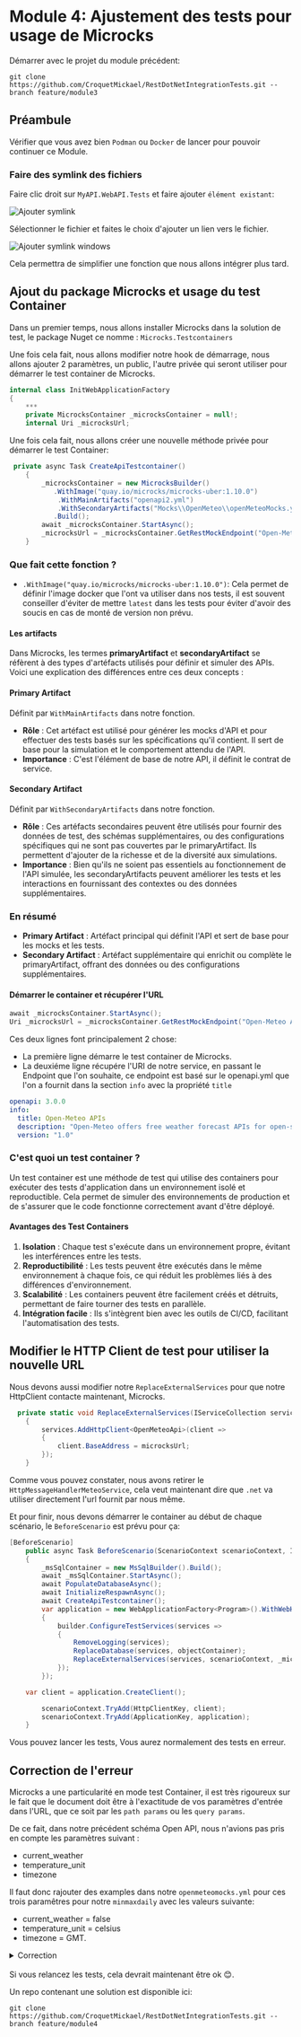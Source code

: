 # Module 4: Ajustement des tests pour usage de Microcks

Démarrer avec le projet du module précédent:

```
git clone https://github.com/CroquetMickael/RestDotNetIntegrationTests.git --branch feature/module3
```

## Préambule

Vérifier que vous avez bien `Podman` ou `Docker` de lancer pour pouvoir continuer ce Module.

### Faire des symlink des fichiers

Faire clic droit sur `MyAPI.WebAPI.Tests` et faire ajouter `élément existant`:

![Ajouter symlink](./img/symlinkadd.png)

Sélectionner le fichier et faites le choix d'ajouter un lien vers le fichier.

![Ajouter symlink windows](./img/symlinkaddwindows.png)

Cela permettra de simplifier une fonction que nous allons intégrer plus tard.

## Ajout du package Microcks et usage du test Container

Dans un premier temps, nous allons installer Microcks dans la solution de test, le package Nuget ce nomme : `Microcks.Testcontainers`

Une fois cela fait, nous allons modifier notre hook de démarrage, nous allons ajouter 2 paramètres, un public, l'autre privée qui seront utiliser pour démarrer le test container de Microcks.

```cs
internal class InitWebApplicationFactory
{
    ***
    private MicrocksContainer _microcksContainer = null!;
    internal Uri _microcksUrl;
```

Une fois cela fait, nous allons créer une nouvelle méthode privée pour démarrer le test Container:

```cs
 private async Task CreateApiTestcontainer()
    {
        _microcksContainer = new MicrocksBuilder()
           .WithImage("quay.io/microcks/microcks-uber:1.10.0")
            .WithMainArtifacts("openapi2.yml")
            .WithSecondaryArtifacts("Mocks\\OpenMeteo\\openMeteoMocks.yml")
           .Build();
        await _microcksContainer.StartAsync();
        _microcksUrl = _microcksContainer.GetRestMockEndpoint("Open-Meteo APIs", "1.0/v1");
    }
```

### Que fait cette fonction ?

- `.WithImage("quay.io/microcks/microcks-uber:1.10.0")`: Cela permet de définir l'image docker que l'ont va utiliser dans nos tests, il est souvent conseiller d'éviter de mettre `latest` dans les tests pour éviter d'avoir des soucis en cas de monté de version non prévu.

#### Les artifacts

Dans Microcks, les termes **primaryArtifact** et **secondaryArtifact** se réfèrent à des types d'artéfacts utilisés pour définir et simuler des APIs. Voici une explication des différences entre ces deux concepts :

#### Primary Artifact

Définit par `WithMainArtifacts` dans notre fonction.

- **Rôle** : Cet artéfact est utilisé pour générer les mocks d'API et pour effectuer des tests basés sur les spécifications qu'il contient. Il sert de base pour la simulation et le comportement attendu de l'API.
- **Importance** : C'est l'élément de base de notre API, il définit le contrat de service.

#### Secondary Artifact

Définit par `WithSecondaryArtifacts` dans notre fonction.

- **Rôle** : Ces artéfacts secondaires peuvent être utilisés pour fournir des données de test, des schémas supplémentaires, ou des configurations spécifiques qui ne sont pas couvertes par le primaryArtifact. Ils permettent d'ajouter de la richesse et de la diversité aux simulations.
- **Importance** : Bien qu'ils ne soient pas essentiels au fonctionnement de l'API simulée, les secondaryArtifacts peuvent améliorer les tests et les interactions en fournissant des contextes ou des données supplémentaires.

### En résumé

- **Primary Artifact** : Artéfact principal qui définit l'API et sert de base pour les mocks et les tests.
- **Secondary Artifact** : Artéfact supplémentaire qui enrichit ou complète le primaryArtifact, offrant des données ou des configurations supplémentaires.

#### Démarrer le container et récupérer l'URL

```cs
await _microcksContainer.StartAsync();
Uri _microcksUrl = _microcksContainer.GetRestMockEndpoint("Open-Meteo APIs", "1.0/v1");
```

Ces deux lignes font principalement 2 chose:

- La première ligne démarre le test container de Microcks.
- La deuxiéme ligne récupére l'URI de notre service, en passant le Endpoint que l'on souhaite, ce endpoint est basé sur le openapi.yml que l'on a fournit dans la section `info` avec la propriété `title`

```yml
openapi: 3.0.0
info:
  title: Open-Meteo APIs
  description: "Open-Meteo offers free weather forecast APIs for open-source developers and non-commercial use. No API key is required."
  version: "1.0"
```

### C'est quoi un test container ?

Un test container est une méthode de test qui utilise des containers pour exécuter des tests d'application dans un environnement isolé et reproductible. Cela permet de simuler des environnements de production et de s'assurer que le code fonctionne correctement avant d'être déployé.

#### Avantages des Test Containers

1. **Isolation** : Chaque test s'exécute dans un environnement propre, évitant les interférences entre les tests.
2. **Reproductibilité** : Les tests peuvent être exécutés dans le même environnement à chaque fois, ce qui réduit les problèmes liés à des différences d'environnement.
3. **Scalabilité** : Les containers peuvent être facilement créés et détruits, permettant de faire tourner des tests en parallèle.
4. **Intégration facile** : Ils s'intègrent bien avec les outils de CI/CD, facilitant l'automatisation des tests.

## Modifier le HTTP Client de test pour utiliser la nouvelle URL

Nous devons aussi modifier notre `ReplaceExternalServices` pour que notre HttpClient contacte maintenant, Microcks.

```cs
  private static void ReplaceExternalServices(IServiceCollection services, ScenarioContext scenarioContext, Uri microcksUrl)
    {
        services.AddHttpClient<OpenMeteoApi>(client =>
        {
            client.BaseAddress = microcksUrl;
        });
    }
```

Comme vous pouvez constater, nous avons retirer le `HttpMessageHandlerMeteoService`, cela veut maintenant dire que `.net` va utiliser directement l'url fournit par nous même.

Et pour finir, nous devons démarrer le container au début de chaque scénario, le `BeforeScenario` est prévu pour ça:

```cs
[BeforeScenario]
    public async Task BeforeScenario(ScenarioContext scenarioContext, IObjectContainer objectContainer)
    {
        _msSqlContainer = new MsSqlBuilder().Build();
        await _msSqlContainer.StartAsync();
        await PopulateDatabaseAsync();
        await InitializeRespawnAsync();
        await CreateApiTestcontainer();
        var application = new WebApplicationFactory<Program>().WithWebHostBuilder(builder =>
        {
            builder.ConfigureTestServices(services =>
            {
                RemoveLogging(services);
                ReplaceDatabase(services, objectContainer);
                ReplaceExternalServices(services, scenarioContext, _microcksUrl);
            });
        });

    var client = application.CreateClient();

        scenarioContext.TryAdd(HttpClientKey, client);
        scenarioContext.TryAdd(ApplicationKey, application);
    }
```

Vous pouvez lancer les tests, Vous aurez normalement des tests en erreur.

## Correction de l'erreur

Microcks a une particularité en mode test Container, il est très rigoureux sur le fait que le document doit être à l'exactitude de vos paramètres d'entrée dans l'URL, que ce soit par les `path params` ou les `query params`.

De ce fait, dans notre précédent schéma Open API, nous n'avions pas pris en compte les paramètres suivant :

- current_weather
- temperature_unit
- timezone

Il faut donc rajouter des examples dans notre `openmeteomocks.yml` pour ces trois paramêtres pour notre `minmaxdaily` avec les valeurs suivante:

- current_weather = false
- temperature_unit = celsius
- timezone = GMT.

<details>
<summary>Correction</summary>
<br>

```yml
openapi: 3.0.0
info:
  title: Open-Meteo APIs
  description: "Open-Meteo offers free weather forecast APIs for open-source developers and non-commercial use. No API key is required."
  version: "1.0"
  contact:
    name: Open-Meteo
    url: https://open-meteo.com
    email: info@open-meteo.com
  license:
    name: Attribution 4.0 International (CC BY 4.0)
    url: https://creativecommons.org/licenses/by/4.0/
  termsOfService: https://open-meteo.com/en/features#terms
paths:
  /v1/forecast:
    servers:
      - url: https://api.open-meteo.com
    get:
      tags:
        - Weather Forecast APIs
      summary: 7 day weather forecast for coordinates
      description: 7 day weather variables in hourly and daily resolution for given WGS84 latitude and longitude coordinates. Available worldwide.
      parameters:
        - name: hourly
          in: query
          explode: false
          schema:
            type: array
            items:
              type: string
              enum:
                - temperature_2m
                - relative_humidity_2m
                - dew_point_2m
                - apparent_temperature
                - pressure_msl
                - cloud_cover
                - cloud_cover_low
                - cloud_cover_mid
                - cloud_cover_high
                - wind_speed_10m
                - wind_speed_80m
                - wind_speed_120m
                - wind_speed_180m
                - wind_direction_10m
                - wind_direction_80m
                - wind_direction_120m
                - wind_direction_180m
                - wind_gusts_10m
                - shortwave_radiation
                - direct_radiation
                - direct_normal_irradiance
                - diffuse_radiation
                - vapour_pressure_deficit
                - evapotranspiration
                - precipitation
                - weather_code
                - snow_height
                - freezing_level_height
                - soil_temperature_0cm
                - soil_temperature_6cm
                - soil_temperature_18cm
                - soil_temperature_54cm
                - soil_moisture_0_1cm
                - soil_moisture_1_3cm
                - soil_moisture_3_9cm
                - soil_moisture_9_27cm
                - soil_moisture_27_81cm
        - name: daily
          in: query
          schema:
            type: array
            items:
              type: string
              enum:
                - temperature_2m_max
                - temperature_2m_min
                - apparent_temperature_max
                - apparent_temperature_min
                - precipitation_sum
                - precipitation_hours
                - weather_code
                - sunrise
                - sunset
                - wind_speed_10m_max
                - wind_gusts_10m_max
                - wind_direction_10m_dominant
                - shortwave_radiation_sum
                - uv_index_max
                - uv_index_clear_sky_max
                - et0_fao_evapotranspiration
          examples:
            minmaxdaily:
              value:
                - temperature_2m_min
                - temperature_2m_max
        - name: latitude
          in: query
          required: true
          description: "WGS84 coordinate"
          schema:
            type: number
            format: number
          examples:
            minmaxdaily:
              value: 14.2
        - name: longitude
          in: query
          required: true
          description: "WGS84 coordinate"
          schema:
            type: number
            format: number
          examples:
            minmaxdaily:
              value: 52.2
        - name: current_weather
          in: query
          schema:
            type: boolean
          examples:
            minmaxdaily:
              value: false
        - name: temperature_unit
          in: query
          schema:
            type: string
            default: celsius
            enum:
              - celsius
              - fahrenheit
          examples:
            minmaxdaily:
              value: celsius
        - name: wind_speed_unit
          in: query
          schema:
            type: string
            default: kmh
            enum:
              - kmh
              - ms
              - mph
              - kn
        - name: timeformat
          in: query
          description: If format `unixtime` is selected, all time values are returned in UNIX epoch time in seconds. Please not that all time is then in GMT+0! For daily values with unix timestamp, please apply `utc_offset_seconds` again to get the correct date.
          schema:
            type: string
            default: iso8601
            enum:
              - iso8601
              - unixtime
        - name: timezone
          in: query
          description: If `timezone` is set, all timestamps are returned as local-time and data is returned starting at 0:00 local-time. Any time zone name from the [time zone database](https://en.wikipedia.org/wiki/List_of_tz_database_time_zones) is supported.
          schema:
            type: string
          examples:
            minmaxdaily:
              value: GMT
        - name: past_days
          in: query
          description: If `past_days` is set, yesterdays or the day before yesterdays data are also returned.
          schema:
            type: integer
            enum:
              - 1
              - 2
      responses:
        200:
          description: OK
          content:
            application/json:
              schema:
                type: object
                properties:
                  latitude:
                    type: number
                    example: 52.52
                    description: WGS84 of the center of the weather grid-cell which was used to generate this forecast. This coordinate might be up to 5 km away.
                  longitude:
                    type: number
                    example: 13.419.52
                    description: WGS84 of the center of the weather grid-cell which was used to generate this forecast. This coordinate might be up to 5 km away.
                  elevation:
                    type: number
                    example: 44.812
                    description: The elevation in meters of the selected weather grid-cell. In mountain terrain it might differ from the location you would expect.
                  generationtime_ms:
                    type: number
                    example: 2.2119
                    description: Generation time of the weather forecast in milli seconds. This is mainly used for performance monitoring and improvements.
                  utc_offset_seconds:
                    type: integer
                    example: 3600
                    description: Applied timezone offset from the &timezone= parameter.
                  hourly:
                    type: object
                    description: For each selected weather variable, data will be returned as a numbering point array. Additionally a `time` array will be returned with ISO8601 timestamps.
                  hourly_units:
                    type: object
                    additionalProperties:
                      type: string
                    description: For each selected weather variable, the unit will be listed here.
                  daily:
                    type: object
                    description: For each selected daily weather variable, data will be returned as a numbering point array. Additionally a `time` array will be returned with ISO8601 timestamps.
                  daily_units:
                    type: object
                    additionalProperties:
                      type: string
                    description: For each selected daily weather variable, the unit will be listed here.
                  current_weather:
                    type: object
                    description: "Current weather conditions with the attributes: time, temperature, wind_speed, wind_direction and weather_code"
              examples:
                minmaxdaily:
                  value:
                    latitude: 14.2
                    longitude: 52.2
                    daily:
                      time:
                        - "2025-01-06"
                        - "2025-01-07"
                        - "2025-01-08"
                        - "2025-01-09"
                        - "2025-01-10"
                        - "2025-01-11"
                        - "2025-01-12"
                      temperature_2m_min:
                        - "23.0"
                        - "24.3"
                        - "24.1"
                        - "23.9"
                        - "23.5"
                        - "23.5"
                        - "23.3"
                      temperature_2m_max:
                        - "25.0"
                        - "25.2"
                        - "25.0"
                        - "24.5"
                        - "24.6"
                        - "24.5"
                        - "24.8"
        400:
          description: Bad Request
          content:
            application/json:
              schema:
                type: object
                properties:
                  error:
                    type: boolean
                    description: Always set true for errors
                  reason:
                    type: string
                    description: Description of the error
                    example: "Latitude must be in range of -90 to 90°. Given: 300"
components:
  schemas:
    HourlyResponse:
      type: object
      required:
        - time
      properties:
        time:
          type: array
          items:
            type: string
        temperature_2m:
          type: array
          items:
            type: number
        relative_humidity_2m:
          type: array
          items:
            type: number
        dew_point_2m:
          type: array
          items:
            type: number
        apparent_temperature:
          type: array
          items:
            type: number
        pressure_msl:
          type: array
          items:
            type: number
        cloud_cover:
          type: array
          items:
            type: number
        cloud_cover_low:
          type: array
          items:
            type: number
        cloud_cover_mid:
          type: array
          items:
            type: number
        cloud_cover_high:
          type: array
          items:
            type: number
        wind_speed_10m:
          type: array
          items:
            type: number
        wind_speed_80m:
          type: array
          items:
            type: number
        wind_speed_120m:
          type: array
          items:
            type: number
        wind_speed_180m:
          type: array
          items:
            type: number
        wind_direction_10m:
          type: array
          items:
            type: number
        wind_direction_80m:
          type: array
          items:
            type: number
        wind_direction_120m:
          type: array
          items:
            type: number
        wind_direction_180m:
          type: array
          items:
            type: number
        wind_gusts_10m:
          type: array
          items:
            type: number
        shortwave_radiation:
          type: array
          items:
            type: number
        direct_radiation:
          type: array
          items:
            type: number
        direct_normal_irradiance:
          type: array
          items:
            type: number
        diffuse_radiation:
          type: array
          items:
            type: number
        vapour_pressure_deficit:
          type: array
          items:
            type: number
        evapotranspiration:
          type: array
          items:
            type: number
        precipitation:
          type: array
          items:
            type: number
        weather_code:
          type: array
          items:
            type: number
        snow_height:
          type: array
          items:
            type: number
        freezing_level_height:
          type: array
          items:
            type: number
        soil_temperature_0cm:
          type: array
          items:
            type: number
        soil_temperature_6cm:
          type: array
          items:
            type: number
        soil_temperature_18cm:
          type: array
          items:
            type: number
        soil_temperature_54cm:
          type: array
          items:
            type: number
        soil_moisture_0_1cm:
          type: array
          items:
            type: number
        soil_moisture_1_3cm:
          type: array
          items:
            type: number
        soil_moisture_3_9cm:
          type: array
          items:
            type: number
        soil_moisture_9_27cm:
          type: array
          items:
            type: number
        soil_moisture_27_81cm:
          type: array
          items:
            type: number
    DailyResponse:
      type: object
      properties:
        time:
          type: array
          items:
            type: string
        temperature_2m_max:
          type: array
          items:
            type: number
        temperature_2m_min:
          type: array
          items:
            type: number
        apparent_temperature_max:
          type: array
          items:
            type: number
        apparent_temperature_min:
          type: array
          items:
            type: number
        precipitation_sum:
          type: array
          items:
            type: number
        precipitation_hours:
          type: array
          items:
            type: number
        weather_code:
          type: array
          items:
            type: number
        sunrise:
          type: array
          items:
            type: number
        sunset:
          type: array
          items:
            type: number
        wind_speed_10m_max:
          type: array
          items:
            type: number
        wind_gusts_10m_max:
          type: array
          items:
            type: number
        wind_direction_10m_dominant:
          type: array
          items:
            type: number
        shortwave_radiation_sum:
          type: array
          items:
            type: number
        uv_index_max:
          type: array
          items:
            type: number
        uv_index_clear_sky_max:
          type: array
          items:
            type: number
        et0_fao_evapotranspiration:
          type: array
          items:
            type: number
      required:
        - time
    CurrentWeather:
      type: object
      properties:
        time:
          type: string
        temperature:
          type: number
        wind_speed:
          type: number
        wind_direction:
          type: number
        weather_code:
          type: integer
      required:
        - time
        - temperature
        - wind_speed
        - wind_direction
        - weather_code
```

</details>
<br>
Si vous relancez les tests, cela devrait maintenant être ok 😊.

Un repo contenant une solution est disponible ici:

```
git clone https://github.com/CroquetMickael/RestDotNetIntegrationTests.git --branch feature/module4
```
